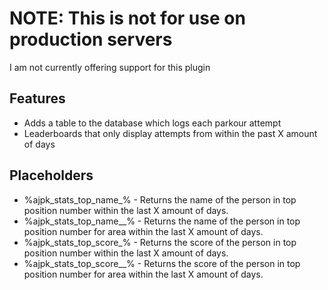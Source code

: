 # NOTE: This is not for use on production servers
I am not currently offering support for this plugin

## Features
- Adds a table to the database which logs each parkour attempt
- Leaderboards that only display attempts from within the past X amount of days

## Placeholders
- %ajpk_stats_top_name_<number>% - Returns the name of the person in top position number <number> within the last X amount of days.
- %ajpk_stats_top_name_<number>_<area>% - Returns the name of the person in top position number <number> for area <area> within the last X amount of days.
- %ajpk_stats_top_score_<number>% - Returns the score of the person in top position number <number> within the last X amount of days.
- %ajpk_stats_top_score_<number>_<area>% - Returns the score of the person in top position number <number> for area <area> within the last X amount of days.
